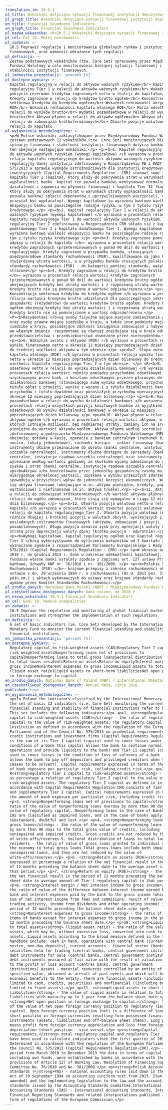 ```yaml
---
translation_id: 10-5-1
pl_title: Wskaźniki dotyczące sytuacji finansowej instytucji depozytowych
pl_graph_title: Wskaźniki dotyczące sytuacji finansowej instytucji depozytowych
en_title: Financial Soundness Indicators
en_graph_title: Financial Soundness Indicators
pl_nazwa_wskaznika: <b>10.5.1 Wskaźniki dotyczące sytuacji finansowej instytucji depozytowych</b>
pl_cel: Cel 10. Mniej nierówności
pl_zadanie: >-
  10.5 Poprawić regulacje i monitorowanie globalnych rynków i instytucji
  finansowych, oraz wzmocnić wdrażanie tych regulacji
pl_definicja: >-
  Zestaw podstawowych wskaźników (tzw. Core Set) opracowany przez Międzynarodowy
  Fundusz Walutowy w celu monitorowania bieżącej sytuacji finansowej i
  stabilności instytucji finansowych.
pl_jednostka_prezentacji: 'procent [%]'
pl_dostepne_wymiary: >-
  Kapitał regulacyjny w relacji do aktywów ważonych ryzykiem</br> Kapitał
  regulacyjny Tier 1 w relacji do aktywów ważonych ryzykiem</br> Wskaźnik
  pokrycia rezerwami kredytów zagrożonych netto w realcji do kapitału</br>
  Kredyty zagrożone w relacji do kredytów brutto ogółem</br> Koncentracja
  sektorowa kredytów do kredytów ogółem</br> Wskaźnik rentowności aktywów
  ROA</br> Wskaźnik rentowności kapitału własnego ROE</br> Marża odsetkowa w
  relacji do wyników brutto</br> Wydatki pozaodsetkowe w relacji do wyników
  brutto</br> Aktywa płynne w relacji do aktywów ogółem</br> Aktywa płynne w
  relacji do zobowiązań krótkoterminowych</br> Otwarte pozycje walutowe netto w
  relacji do kapitału
pl_wyjasnienia_metodologiczne: >-
  <p>W Polsce wskaźniki zaklasyfikowane przez Międzynarodowy Fundusz Walutowy do
  zestawu podstawowych 12 wskaźników (tzw. Core Set) monitorujących bieżącą
  sytuację finansową i stabilność instytucji finansowych dotyczą banków. Zestaw
  ten obejmuje następujące wskaźniki:</p> <p><b>1. Kapitał regulacyjny w relacji
  do aktywów ważonych ryzykiem (wymogi kapitałowe) </b wyrażona w procentach
  relacja kapitału regulacyjnego do wartości aktywów ważonych ryzykiem. Kapitał
  regulacyjny danej instytucji zdefiniowany w Rozporządzeniu PE i RADY UE nr
  575/2013 w sprawie wymogów ostrożnościowych dla instytucji kredytowych i firm
  inwestycyjnych (Capital Requirements Regulation – CRR) stanowi sumę jej
  kapitału Tier I (kapitał, który służy do pokrywania strat w warunkach
  wypłacalności banku  kapitał ten pozwala bankowi kontynuować normalną
  działalność i zapewnia mu płynność finansową) i kapitału Tier II (kapitał,
  który służy do pokrywania strat w warunkach utraty wypłacalności banku 
  pozwala bankowi spłacić deponentów i uprzywilejowanych wierzycieli, gdy bank
  przestał być wypłacalny). Wymogi kapitałowe to wyrażona kwotowo wielkość
  ekspozycji banku na poszczególne rodzaje ryzyka, w tym z tytułu ryzyka
  kredytowego.</p> <p><b>2. Kapitał regulacyjny Tier I w relacji do aktywów
  ważonych ryzykiem (wymogi kapitałowe) </b wyrażona w procentach relacja
  kapitału regulacyjnego Tier I do wartości aktywów ważonych ryzykiem. Kapitał
  regulacyjny Tier I zdefiniowany w Rozporządzeniu CRR składa się z kapitału
  podstawowego Tier I i kapitału dodatkowego Tier I. Wymogi kapitałowe to
  wyrażona kwotowo wielkość ekspozycji banku na poszczególne rodzaje ryzyka, w
  tym z tytułu ryzyka kredytowego.</p> <p><b>3. Kredyty zagrożone pomniejszone o
  odpisy w relacji do kapitału </b>– wyrażona w procentach relacja wartości
  kredytów zagrożonych (przeterminowanych o ponad 90 dni) do wartości kapitału
  regulacyjnego. Kredyty zagrożone w przypadku banków, stosujących
  międzynarodowe standardy rachunkowości (MSR), kwalifikowane są jako kredyty ze
  stwierdzoną utratą wartości, a w przypadku banków stosujących polskie
  standardy rachunkowości (PSR) - do kategorii poniżej standardu, wątpliwe i
  stracone</p> <p><b>4. Kredyty zagrożone w relacji do kredytów brutto ogółem
  </b>– wyrażona w procentach relacja wartości kredytów zagrożonych
  (przeterminowanych o ponad 90 dni) do wartości kredytów brutto ogółem,
  obejmujących kredyty bez utraty wartości i z rozpoznaną utratą wartości.
  Kredyty brutto nie są pomniejszone o wartość odpisów/rezerw.</p> <p><b>5.
  Koncentracja sektorowa kredytów do kredytów ogółem </b wyrażona w procentach
  relacja wartości kredytów brutto udzielonych dla poszczególnych sektorów
  gospodarki (rezydentów) do wartości kredytów brutto ogółem. Kredyty brutto
  ogółem obejmują kredyty bez utraty wartości i z rozpoznaną utratą wartości.
  Kredyty brutto nie są pomniejszone o wartość odpisów/rezerw.</p>
  <P><b>Rezydentami </b>są osoby fizyczne mające miejsce zamieszkania w kraju
  oraz osoby prawne mające siedzibę w kraju, a także inne podmioty mające
  siedzibę w kraju, posiadające zdolność zaciągania zobowiązań i nabywania praw
  we własnym imieniu  rezydentami są również znajdujące się w kraju oddziały,
  przedstawicielstwa i przedsiębiorstwa utworzone przez nierezydentów.</p>
  <p><b>6. Wskaźnik zwrotu z aktywów (ROA) </b wyrażona w procentach relacja
  wyniku finansowego netto w okresie 12 miesięcy poprzedzających dzień bilansowy
  do średniej wielkości aktywów w tym okresie.</p> <p><b>7. Stopa zwrotu z
  kapitału własnego (ROE) </b wyrażona w procentach relacja wyniku finansowego
  netto w okresie 12 miesięcy poprzedzających dzień bilansowy do średniej
  wielkości kapitału regulacyjnego Tier I w tym okresie. </p> <P><b>8. Wynik
  odsetkowy netto w relacji do wyniku działalności bankowej </b wyrażona w
  procentach relacja wartości różnicy pomiędzy przychodami odsetkowymi
  uzyskiwanymi przez bank, a kosztami odsetkowymi przezeń płaconymi do wyniku
  działalności bankowej (stanowiącego sumę wyniku odsetkowego, przychodów z
  tytułu opłat i prowizji, wyniku z wyceny i z tytułu działalności handlowej,
  przychodów z tytułu dywidend oraz pozostałych przychodów operacyjnych) w
  okresie 12 miesięcy poprzedzających dzień bilansowy.</p> <p><b>9. Koszty
  pozaodsetkowe w relacji do wyniku działalności bankowej </b wyrażona w
  procentach relacja wszystkich pozycji kosztowych banków za wyjątkiem kosztów
  odsetkowych do wyniku działalności bankowej w okresie 12 miesięcy
  poprzedzających dzień bilansowy.</p> <p><b>10. Aktywa płynne w relacji do
  aktywów ogółem </b wyrażona w procentach relacja wartości aktywów, w przypadku
  których istnieje możliwość, bez nadmiernej straty, zamiany ich na środki
  pieniężne do wartości aktywów ogółem. Aktywa płynne według szerokiej miary
  zdefiniowanej w podręczniku Międzynarodowego Funduszu Walutowego (MFW)
  obejmują: gotówkę w kasie, operacje z bankiem centralnym (rachunek bieżący
  nostro, lokaty jednodniowe), rachunki bieżące - sektor finansowy (banki),
  instrumenty dłużne przeznaczone do obrotu (banki centralne, instytucje rządowe
  szczebla centralnego), instrumenty dłużne dostępne do sprzedaży (banki
  centralne, instytucje rządowe szczebla centralnego) oraz instrumenty dłużne
  wyceniane według wartości godziwej ze skutkiem wyceny odnoszonym do rachunku
  zysków i strat (banki centralne, instytucje rządowe szczebla centralnego).</p>
  <p><b>Aktywa </b> kontrolowane przez jednostkę gospodarczą zasoby majątkowe o
  wiarygodnie określonej wartości, uzyskane w wyniku przeszłych zdarzeń, które
  spowodują w przyszłości wpływ do jednostki korzyści ekonomicznych. Wyróżnia
  się aktywa finansowe (obejmujące m.in. aktywa pieniężne, kredyty, papiery
  wartościowe) i niefinansowe (m.in. aktywa trwałe).</p> <p><b>11. Aktywa płynne
  w relacji do zobowiązań krótkoterminowych </b wartość aktywów płynnych w
  relacji do ogółu zobowiązań, które stają się wymagalne w ciągu 12 miesięcy od
  dnia bilansowego.</p> <p><b>12. Otwarta pozycja walutowa netto w relacji do
  kapitału </b wyrażona w procentach wartość otwartej pozycji walutowej netto w
  relacji do kapitału regulacyjnego Tier I. Otwarta pozycja walutowa (netto) to
  różnica długiej i krótkiej pozycji w walutach obcych, wynikających z
  posiadanych instrumentów finansowych (aktywów, zobowiązań i pozycji
  pozabilansowych). Długa pozycja oznacza zysk przy aprecjacji waluty obcej i
  stratę przy deprecjacji waluty obcej (krótka pozycja - odwrotnie).</p>
  <p><b>Wymogi kapitałowe, kapitał regulacyjny ogółem oraz kapitał regulacyjny
  Tier I </b>są wykorzystywane do wyliczenia wskaźników od I kwartału 2014 r.,
  wyznaczane zgodnie z rozporządzeniem Parlamentu Europejskiego i Rady nr
  575/2013 (Capital Requirements Regulation – CRR).</p> <p>W okresie od marca
  2010 r. do grudnia 2013 r. dane w zakresie adekwatności kapitałowej, w tym
  fundusze własne banki ustalały zgodnie z zapisami art. 127 ustawy Prawo
  bankowe, Uchwały KNF nr. 76/2010 i nr. 381/2008. </p> <p><b>Polskie Standardy
  Rachunkowości (PSR) </b>– krajowe przepisy z zakresu rachunkowości określone w
  ustawie z dn. 29 września 1994 r. o rachunkowości (Dz.U. 2013 poz. 330, z
  późn.zm.) i aktach wykonawczych do ustawy oraz krajowe standardy rachunkowości
  wydane przez Komitet Standardów Rachunkowości.</p>
pl_zrodlo_danych: Narodowy Bank Polski (NBP) / Międzynarodowy Fundusz Walutowy (MFW)
pl_czestotliwosc_dostępnosc_danych: Dane roczne, od 2010 r.
en_nazwa_wskaznika: 10.5.1 Financial Soundness Indicators
en_cel: Goal 10. Reduce inequalities
en_zadanie: >-
  10.5 Improve the regulation and monitoring of global financial markets and
  institutions and strengthen the implementation of such regulations
en_definicja: >-
  A set of basic indicators (ie. Core Set) developed by the International
  Monetary Fund to monitor the current financial standing and stability of
  financial institutions.
en_jednostka_prezentacji: 'percent [%]'
en_dostepne_wymiary: >-
  Regulatory capital to risk-weighted assets (CAR)Regulatory Tier I capital to
  risk-weighted assetsNonperforming loans net of provisions to
  capitalNonperforming loans to total gross loansSectoral distribution of loans
  to total loans residentsReturn on assetsReturn on equityInterest margin to
  gross incomeNoninterest expenses to gross incomeLiquid assets to total assets
  (liquid asset ratio)Liquid assets to short-term liabilitiesNet open position
  in foreign exchange to capital
en_zrodlo_danych: National Bank of Poland (NBP) / International Monetary Fund (IMF)
en_czestotliwosc_dostępnosc_danych: Annual data, Since 2010.
published: true
en_wyjasnienia_metodologiczne: >-
  <p>In Poland the indicators clsssified by the International Monetary Fund into
  the set of basic 12 indicators (i.e. Core Set) monitoring the current
  financial standing and stability of financial institutions refer to banks.
  This set includes the following indicators:</p> <p>1. <strong>Regulatory
  capital to risk-weighted assets (CAR)</strong> - the ratio of regulatory
  capital to the value of risk-weighted assets. The regulatory capital of an
  institution as defined in accordance with the regulation of the European
  Parliament and of the Council No. 575/2013 on prudential requirements for
  credit institutions and investment firms (Capital Requirements Regulation-CRR)
  is the sum of its Tier 1 capital (capital used to cover losses under solvency
  conditions of a bank this capital allows the bank to continue normal
  operations and provide liquidity to the bank) and Tier II capital (capital
  used to cover losses in the condition of loss of solvency of a bank
  allows the bank to pay off depositors and privileged creditors when the bank
  ceases to be solvent). Capital requirements expressed in terms of the amount
  of bank exposure per particular risk, including credit risk.</p> <p>2.
  R<strong>egulatory Tier I capital to risk-weighted assets</strong> - expressed
  as percentage a relation of regulatory Tier I capital to the value of
  risk-weighted assets. The regulatory Tier I capital as defined in in
  accordance with Capital Requirements Regulation CRR consists of Tier 1 capital
  and supplementary Tier I capital. Capital requirements expressed in terms of
  the amount of bank exposure per particular risk, including credit risk.</p>
  <p>3. <strong>Nonperforming loans net of provisions to capital</strong> -the
  ratio of the value of nonperforming loans overdue by more than 90 days to the
  value of regulatory capital. Nonperforming loans in the case of banks using
  IAS are classified as impaired loans, and in the case of banks applying PAS -
  substandard, doubtful and lost.</p> <p>4. <strong>Nonperforming loans to total
  gross loans</strong> - the ratio of the value of nonperforming loans overdue
  by more than 90 days to the total gross value of credits, including
  nonimpaired and impaired credits. Gross credits are not reduced by the value
  of write-offs/reserves.5. Sectoral distribution of loans to total loans:
  residents - the ratio of value of gross loans granted to individual sectors of
  the economy to total gross loans Total gross loans include both impaired and
  nonimpaired loans, and they are not reduced by the value of
  write-offs/reserves.</p> <p>6. <strong>Return on assets (ROA)</strong> -
  expressed in percentage a relation of the net financial result in the period
  of 12 months preceding the balance sheet date to the average asset size in
  that period.</p> <p>7. <strong>Return on equity (ROE)</strong> - the ratio of
  the net financial result in the period of 12 months preceding the balance
  sheet date to average amount of Tier 1 regulatory capital in that period.</p>
  <p>8. <strong>Interest margin / Net interest income to gross income</strong> -
  the ratio of value of the difference between interest income earned by the
  bank and interest expenses paid by the bank to the gross income (which is the
  sum of net interest income from fees and commisions, result of valuation
  trading activity, income from dividends and other operating income) in the
  period of 12 months preceding the balance sheet date.</p> <p>9.
  <strong>Noninterest expenses to gross income</strong> - the ratio of all cost
  items of banks except for interest expenses to gross income in the period of
  12 months preceding the balance sheet date.</p> <p>10. <strong>Liquid assets
  to total assets</strong> (liquid asset ratio) - the ratio of the value of
  assets, which may be, without excessive loss, converted into cash to total
  assets. Liquid assets according to the broad measure defined in the IMF
  handbook include: cash in hand, operations with central bank (current account
  nostro, one-day deposits), current accounts - financial sector (banks), debt
  securities held for trading (central banks, central government institutions)
  debt instruments for sale (central banks, central government institutions) and
  debt instruments measured at fair value with the result of valuation related
  to the profit or loss account (central banks, central government
  institutions).Assets - material resources controlled by an entity of credibly
  specified value, obtained as aresult of past events and which will bring
  economic benefits to the entity. There are financial assets (including but not
  limited to cash, credits, securities) and nonfinancial ((including but not
  limited to fixed assets).</p> <p>11. <strong>Liquid assets to short-term
  liabilities</strong> - the value of liquid assets in relation to total
  liabilities with maturity up to 1 year from the balance sheet date.</p> <p>12.
  <strong>Net open position in foreign exchange to capital.</strong>- the ration
  of the value of net open foreign currency position to regulatory Tier I
  capital. Open foreign currency position (net) is a difference of long and
  short position in foreign currencies resulting form possessed financial
  instruments (assets, liabilities and off-balance sheet items). Long position
  means profit form foreign currency appreciation and loss from foreign currency
  depreciation (short position - vice versa).</p> <p><strong>Capital
  requirements,</strong> total regulatory capital and regulatory Tier 1 capital
  have been used to calculate indicators since the first quarter of 2014.
  Determined in accordance with the regulation of the European Parliament and of
  the Council No. 575/2013 (Capital Requirements Regulation-CRR).</p> <p>In the
  period from March 2010 to December 2013 the data in terms of capital adequacy,
  including own funds, were established by banks in accordance with the
  provisions of Article 127 of Banking Law, Resolution of Financing Supervision
  Committee No. 76/2010 and No. 381/2008.</p> <p><strong>Polish Accounting
  Standards (</strong>PAS) - national accounting rules laid down in the
  Act of 29 September 1994 on accounting (uniform text from 2013. Item 330, as
  amended) and the implementing legislation to the law and the accounting
  standards issued by the Accounting Standards Committee.International
  Accounting Standards (IAS) - International Accounting Standards, International
  Financial Reporting Standards and related interpretations published in the
  form of regulations of the European Commission.</p>
---
```

